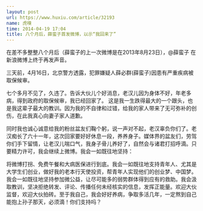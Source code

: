 ```yaml
---
layout: post
url: https://www.huxiu.com/article/32193
name: 虎嗅
time: 2014-04-19 17:04
title: 八个月后，薛蛮子首发微博，以示“我回来了”
---
```

在差不多整整八个月后（薛蛮子的上一次微博是在2013年8月23日），@薛蛮子 在新浪微博上终于再发声音。

三天前，4月16日，北京警方透露，犯罪嫌疑人薛必群(薛蛮子)因患有严重疾病被取保候审。

七个多月不见了，久违了。告诉大伙儿个好消息，老汉儿因为身体不好，年老多病，得到政府的取保候审，我已经回家了。 这是我一生跌得最大的一个跟头，也是我这辈子最大的教训。因为我的不自律和过错，给我的家人带来了无可弥补的创伤，在此我真心向妻子家人道歉。

同时我也诚心诚意给我的粉丝盆友们鞠个躬，说一声对不起，老汉辜负你们了。老汉痴长了六十一年，这次回家要好好休息一段，养养身子。媒体界的盆友们，劳驾你们手下留情，让老汉儿喘口气，我身子骨儿养好了，自然会与诸君打招呼滴。只要精力许可，我会继续上微博。我会一如既往地坚持：

将微博打拐、免费午餐和大病医保进行到底。我会一如既往地支持青年人、尤其是大学生们创业，做好我的老本行天使投资，帮青年人实现他们的创业梦、中国梦。我会一如既往地坚持参加微公益，让尽可能多的弱势群体得到应有的救助。我会汲取教训，坚决拒绝转发、评论、传播任何未经核实的信息，发挥正能量。欢迎大伙监督，欢迎大伙拍砖。至于我自己，我会好好养病，争取多活几年，一定熬到自己能抱上孙子那天，必须滴！你们支持吗？

